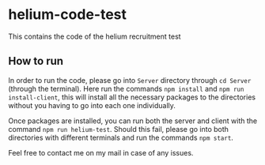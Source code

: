# helium-code-test

This contains the code of the helium recruitment test

## How to run

In order to run the code, please go into `Server` directory through `cd Server` (through the terminal). Here run the commands `npm install` and `npm run install-client`, this will install all the necessary packages to the directories without you having to go into each one individually.

Once packages are installed, you can run both the server and client with the command `npm run helium-test`. Should this fail, please go into both directories with different terminals and run the commands `npm start`.

Feel free to contact me on my mail in case of any issues.
